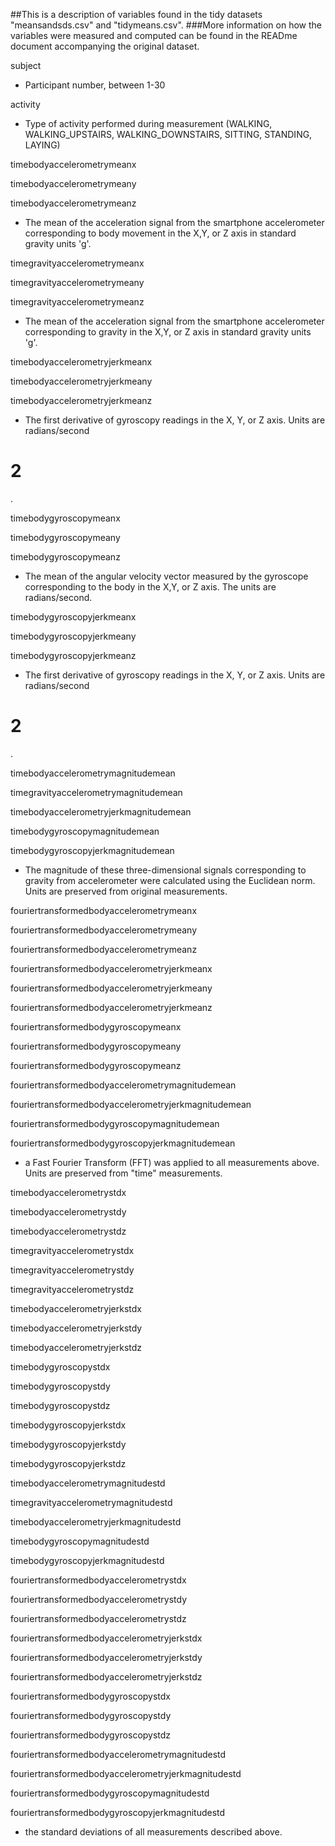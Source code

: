##This is a description of variables found in the tidy datasets "meansandsds.csv" and "tidymeans.csv".
###More information on how the variables were measured and computed can be found in the READme document accompanying the original dataset.

subject

- Participant number, between 1-30

activity

- Type of activity performed during measurement (WALKING, WALKING\_UPSTAIRS, WALKING\_DOWNSTAIRS, SITTING, STANDING, LAYING)

timebodyaccelerometrymeanx

timebodyaccelerometrymeany

timebodyaccelerometrymeanz

- The mean of the acceleration signal from the smartphone accelerometer corresponding to body movement in the X,Y, or Z axis in standard gravity units &#39;g&#39;.

timegravityaccelerometrymeanx

timegravityaccelerometrymeany

timegravityaccelerometrymeanz

- The mean of the acceleration signal from the smartphone accelerometer corresponding to gravity in the X,Y, or Z axis in standard gravity units &#39;g&#39;.

timebodyaccelerometryjerkmeanx

timebodyaccelerometryjerkmeany

timebodyaccelerometryjerkmeanz

- The first derivative of gyroscopy readings in the X, Y, or Z axis. Units are radians/second
# 2
.

timebodygyroscopymeanx

timebodygyroscopymeany

timebodygyroscopymeanz

- The mean of the angular velocity vector measured by the gyroscope corresponding to the body in the X,Y, or Z axis. The units are radians/second.

timebodygyroscopyjerkmeanx

timebodygyroscopyjerkmeany

timebodygyroscopyjerkmeanz

- The first derivative of gyroscopy readings in the X, Y, or Z axis. Units are radians/second
# 2
.

timebodyaccelerometrymagnitudemean

timegravityaccelerometrymagnitudemean

timebodyaccelerometryjerkmagnitudemean

timebodygyroscopymagnitudemean

timebodygyroscopyjerkmagnitudemean

- The magnitude of these three-dimensional signals corresponding to gravity from accelerometer were calculated using the Euclidean norm. Units are preserved from original measurements.

fouriertransformedbodyaccelerometrymeanx

fouriertransformedbodyaccelerometrymeany

fouriertransformedbodyaccelerometrymeanz

fouriertransformedbodyaccelerometryjerkmeanx

fouriertransformedbodyaccelerometryjerkmeany

fouriertransformedbodyaccelerometryjerkmeanz

fouriertransformedbodygyroscopymeanx

fouriertransformedbodygyroscopymeany

fouriertransformedbodygyroscopymeanz

fouriertransformedbodyaccelerometrymagnitudemean

fouriertransformedbodyaccelerometryjerkmagnitudemean

fouriertransformedbodygyroscopymagnitudemean

fouriertransformedbodygyroscopyjerkmagnitudemean

- a Fast Fourier Transform (FFT) was applied to all measurements above. Units are preserved from &quot;time&quot; measurements.

timebodyaccelerometrystdx

timebodyaccelerometrystdy

timebodyaccelerometrystdz

timegravityaccelerometrystdx

timegravityaccelerometrystdy

timegravityaccelerometrystdz

timebodyaccelerometryjerkstdx

timebodyaccelerometryjerkstdy

timebodyaccelerometryjerkstdz

timebodygyroscopystdx

timebodygyroscopystdy

timebodygyroscopystdz

timebodygyroscopyjerkstdx

timebodygyroscopyjerkstdy

timebodygyroscopyjerkstdz

timebodyaccelerometrymagnitudestd

timegravityaccelerometrymagnitudestd

timebodyaccelerometryjerkmagnitudestd

timebodygyroscopymagnitudestd

timebodygyroscopyjerkmagnitudestd

fouriertransformedbodyaccelerometrystdx

fouriertransformedbodyaccelerometrystdy

fouriertransformedbodyaccelerometrystdz

fouriertransformedbodyaccelerometryjerkstdx

fouriertransformedbodyaccelerometryjerkstdy

fouriertransformedbodyaccelerometryjerkstdz

fouriertransformedbodygyroscopystdx

fouriertransformedbodygyroscopystdy

fouriertransformedbodygyroscopystdz

fouriertransformedbodyaccelerometrymagnitudestd

fouriertransformedbodyaccelerometryjerkmagnitudestd

fouriertransformedbodygyroscopymagnitudestd

fouriertransformedbodygyroscopyjerkmagnitudestd

- the standard deviations of all measurements described above.
